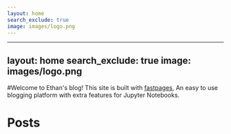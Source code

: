 ```yaml
---
layout: home
search_exclude: true
image: images/logo.png
---
```

---
layout: home
search_exclude: true
image: images/logo.png
---

#Welcome to Ethan's blog!
This site is built with [fastpages](https://github.com/fastai/fastpages), An easy to use blogging platform with extra features for Jupyter Notebooks.


# Posts
